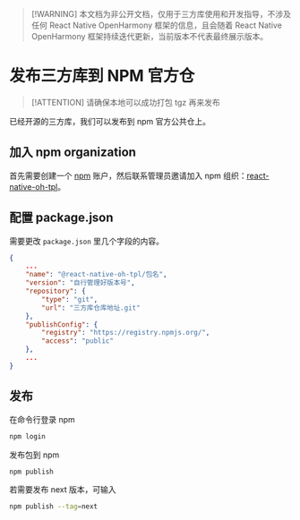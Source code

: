 > [!WARNING] 本文档为非公开文档，仅用于三方库使用和开发指导，不涉及任何 React Native OpenHarmony 框架的信息，且会随着 React Native OpenHarmony 框架持续迭代更新，当前版本不代表最终展示版本。

# 发布三方库到 NPM 官方仓

> [!ATTENTION] 请确保本地可以成功打包 tgz 再来发布

已经开源的三方库，我们可以发布到 npm 官方公共仓上。

## 加入 npm organization

首先需要创建一个 [npm](https://www.npmjs.com/) 账户，然后联系管理员邀请加入 npm 组织：[react-native-oh-tpl](https://www.npmjs.com/org/react-native-oh-tpl)。

## 配置 package.json

需要更改 `package.json` 里几个字段的内容。

```json
{
    ...
    "name": "@react-native-oh-tpl/包名",
    "version": "自行管理好版本号",
    "repository": {
        "type": "git",
        "url": "三方库仓库地址.git"
    },
    "publishConfig": {
        "registry": "https://registry.npmjs.org/",
        "access": "public"
    },
    ...
}
```

## 发布

在命令行登录 npm

```bash
npm login
```

发布包到 npm

```bash
npm publish
```

若需要发布 next 版本，可输入

```bash
npm publish --tag=next
```
